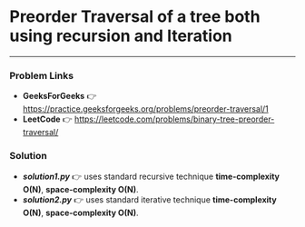 # Preorder Traversal of a tree both using recursion and Iteration

---

### Problem Links
- **__GeeksForGeeks__** :point_right: https://practice.geeksforgeeks.org/problems/preorder-traversal/1
- **__LeetCode__** :point_right: https://leetcode.com/problems/binary-tree-preorder-traversal/

### Solution
- **_solution1.py_** :point_right: uses standard recursive technique **time-complexity O(N)**, **space-complexity O(N)**.
- **_solution2.py_** :point_right: uses standard iterative technique **time-complexity O(N)**, **space-complexity O(N)**.
